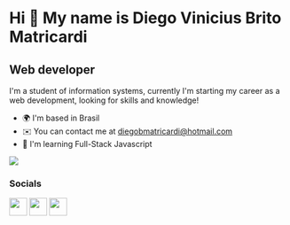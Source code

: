 Hi 👋 My name is Diego Vinicius Brito Matricardi
================================================

Web developer
-------------

I'm a student of information systems, currently I'm starting my career as a web development, looking for skills and knowledge!

* 🌍  I'm based in Brasil
* ✉️  You can contact me at [diegobmatricardi@hotmail.com](mailto:diegobmatricardi@hotmail.com)
* 🧠  I'm learning Full-Stack Javascript

<a href="https://www.github.com/Diegolyer117" target="_blank" rel="noreferrer"><img
src="https://img.shields.io/github/followers/Diegolyer117?logo=github&style=for-the-badge&color=0891b2&labelColor=1c1917" /></a>

### Socials
<p align="left"> <a href="https://www.github.com/Diegolyer117" target="_blank" rel="noreferrer"><img src="https://raw.githubusercontent.com/danielcranney/readme-generator/main/public/icons/socials/github.svg" width="32" height="32" /></a> <a href="http://www.instagram.com/diego_matricardi" target="_blank" rel="noreferrer"><img src="https://raw.githubusercontent.com/danielcranney/readme-generator/main/public/icons/socials/instagram.svg" width="32" height="32" /></a> <a href="https://www.linkedin.com/in/diego-matricardi-446081227/" target="_blank" rel="noreferrer"><img src="https://raw.githubusercontent.com/danielcranney/readme-generator/main/public/icons/socials/linkedin.svg" width="32" height="32" /></a></p>




